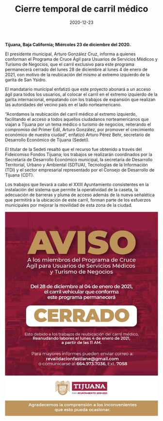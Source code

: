 ﻿---
layout: blog
title:  "Cierre temporal de carril médico"
date:   2020-12-23
categories: tijuana
permalink: /:categories/:title:output_ext
image: /img/cnr/2020-12-23-cierre-temporal.jpeg
alt: "Cierre temporal de carril médico"
autor: 
---


**Tijuana, Baja California; Miércoles 23 de diciembre del 2020.**


El presidente municipal, Arturo González Cruz,  informa a quienes conforman el Programa de Cruce Ágil para Usuarios de Servicios Médicos y Turismo de Negocios, que el carril exclusivo para este programa permanecerá cerrado del lunes 28 de diciembre al lunes 4 de enero de 2021, con motivo de la reubicación del mismo al extremo izquierdo de la garita de San Ysidro.


El mandatario municipal enfatizó que este proyecto abonará a un acceso ágil para todos los usuarios, al colocar el carril en el extremo izquierdo de la garita internacional, empatando con los trabajos de expansión que realizan las autoridades del vecino país en el lado norteamericano.


“Acordamos la reubicación del carril médico al extremo izquierdo, facilitando el acceso a todos aquellos ciudadanos norteamericanos que viajan a Tijuana por un tema médico o turismo de negocios, reiterando el compromiso del Primer Edil, Arturo González, por promover el crecimiento económico de nuestra ciudad”, enfatizó Arturo Pérez Behr,  secretario de Desarrollo Económico de Tijuana (Sedeti).
 
El titular de la Sedeti resaltó que el recurso fue obtenido a través del Fideicomiso Fondos Tijuana; los trabajos se realizarán coordinados por la Secretaría de Desarrollo Económico municipal, la secretaría de Desarrollo Territorial, Urbano y Ambiental (SDTUA), Tecnologías de la Información (TDI) y el sector empresarial representado por el Consejo de Desarrollo de Tijuana (CDT).


Los trabajos que llevará a cabo el XXIII Ayuntamiento consistentes en la instalación del sistema que permite la operatividad de la caseta, la adecuación de barreras y pluma de acceso además de la nueva señalética que permitirá a la ubicación de este carril, forman parte de los esfuerzos municipales por mejorar la movilidad de esta zona de la ciudad.

<div id="carouselExampleSlidesOnly" class="carousel slide" data-ride="carousel">
  <div class="carousel-inner">
    <div class="carousel-item active">
       <img class="d-block w-100" src="/img/cnr/2020-12-23-cierre-temporal.jpeg" loading="lazy"  alt="Cierre temporal de carril médico">
    </div>
  </div>
</div>